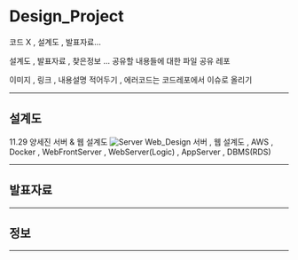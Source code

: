 # Design_Project
코드 X , 설계도 , 발표자료...<p>
<span> 설계도 , 발표자료 , 찾은정보 ... 공유할 내용들에 대한 파일 공유 레포</span><p>
<span> 이미지 , 링크 , 내용설명 적어두기 , 에러코드는 코드레포에서 이슈로 올리기</span>
<hr>

<h2>설계도</h2> 

<p>

<span>11.29 양세진 서버 & 웹 설계도</span>
![Server Web_Design](https://user-images.githubusercontent.com/76008226/204424765-3cba3cde-4ef5-4043-9c99-51335cd0410f.png)
<span>서버 , 웹 설계도 , AWS , Docker , WebFrontServer , WebServer(Logic) , AppServer , DBMS(RDS) </span>

</p>

<hr>
<h2>발표자료</h2>

<hr>
<h2>정보</h2>

<hr>
